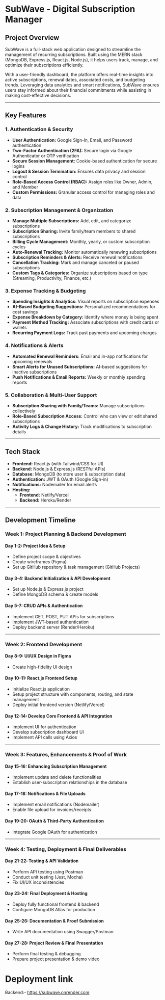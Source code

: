 # SubWave - Digital Subscription Manager

## Project Overview
SubWave is a full-stack web application designed to streamline the management of recurring subscriptions. Built using the MERN stack (MongoDB, Express.js, React.js, Node.js), it helps users track, manage, and optimize their subscriptions efficiently.

With a user-friendly dashboard, the platform offers real-time insights into active subscriptions, renewal dates, associated costs, and budgeting trends. Leveraging data analytics and smart notifications, SubWave ensures users stay informed about their financial commitments while assisting in making cost-effective decisions.

---
## Key Features
### 1. Authentication & Security
- **User Authentication:** Google Sign-In, Email, and Password authentication
- **Two-Factor Authentication (2FA):** Secure login via Google Authenticator or OTP verification
- **Secure Session Management:** Cookie-based authentication for secure logins
- **Logout & Session Termination:** Ensures data privacy and session control
- **Role-Based Access Control (RBAC):** Assign roles like Owner, Admin, and Member
- **Custom Permissions:** Granular access control for managing roles and data

### 2. Subscription Management & Organization
- **Manage Multiple Subscriptions:** Add, edit, and categorize subscriptions
- **Subscription Sharing:** Invite family/team members to shared subscriptions
- **Billing Cycle Management:** Monthly, yearly, or custom subscription cycles
- **Auto-Renewal Tracking:** Monitor automatically renewing subscriptions
- **Subscription Reminders & Alerts:** Receive renewal notifications
- **Cancellation Tracking:** Mark and manage canceled or paused subscriptions
- **Custom Tags & Categories:** Organize subscriptions based on type (Streaming, Productivity, Finance, etc.)

### 3. Expense Tracking & Budgeting
- **Spending Insights & Analytics:** Visual reports on subscription expenses
- **AI-Based Budgeting Suggestions:** Personalized recommendations for cost savings
- **Expense Breakdown by Category:** Identify where money is being spent
- **Payment Method Tracking:** Associate subscriptions with credit cards or wallets
- **Recurring Payment Logs:** Track past payments and upcoming charges

### 4. Notifications & Alerts
- **Automated Renewal Reminders:** Email and in-app notifications for upcoming renewals
- **Smart Alerts for Unused Subscriptions:** AI-based suggestions for inactive subscriptions
- **Push Notifications & Email Reports:** Weekly or monthly spending reports

### 5. Collaboration & Multi-User Support
- **Subscription Sharing with Family/Teams:** Manage subscriptions collectively
- **Role-Based Subscription Access:** Control who can view or edit shared subscriptions
- **Activity Logs & Change History:** Track modifications to subscription details

---
## Tech Stack
- **Frontend:** React.js (with Tailwind/CSS for UI)
- **Backend:** Node.js & Express.js (RESTful APIs)
- **Database:** MongoDB (to store user & subscription data)
- **Authentication:** JWT & OAuth (Google Sign-in)
- **Notifications:** Nodemailer for email alerts
- **Hosting:**
  - **Frontend:** Netlify/Vercel
  - **Backend:** Heroku/Render

---
## Development Timeline
### **Week 1: Project Planning & Backend Development**
#### Day 1-2: Project Idea & Setup
- Define project scope & objectives
- Create wireframes (Figma)
- Set up GitHub repository & task management (GitHub Projects)

#### Day 3-4: Backend Initialization & API Development
- Set up Node.js & Express.js project
- Define MongoDB schema & create models

#### Day 5-7: CRUD APIs & Authentication
- Implement GET, POST, PUT APIs for subscriptions
- Implement JWT-based authentication
- Deploy backend server (Render/Heroku)

---
### **Week 2: Frontend Development**
#### Day 8-9: UI/UX Design in Figma
- Create high-fidelity UI design

#### Day 10-11: React.js Frontend Setup
- Initialize React.js application
- Setup project structure with components, routing, and state management
- Deploy initial frontend version (Netlify/Vercel)

#### Day 12-14: Develop Core Frontend & API Integration
- Implement UI for authentication
- Develop subscription dashboard UI
- Implement API calls using Axios

---
### **Week 3: Features, Enhancements & Proof of Work**
#### Day 15-16: Enhancing Subscription Management
- Implement update and delete functionalities
- Establish user-subscription relationships in the database

#### Day 17-18: Notifications & File Uploads
- Implement email notifications (Nodemailer)
- Enable file upload for invoices/receipts

#### Day 19-20: OAuth & Third-Party Authentication
- Integrate Google OAuth for authentication

---
### **Week 4: Testing, Deployment & Final Deliverables**
#### Day 21-22: Testing & API Validation
- Perform API testing using Postman
- Conduct unit testing (Jest, Mocha)
- Fix UI/UX inconsistencies

#### Day 23-24: Final Deployment & Hosting
- Deploy fully functional frontend & backend
- Configure MongoDB Atlas for production

#### Day 25-26: Documentation & Proof Submission
- Write API documentation using Swagger/Postman

#### Day 27-28: Project Review & Final Presentation
- Perform final testing & debugging
- Prepare project presentation & demo video


# Deployment link

Backend:- https://subwave.onrender.com